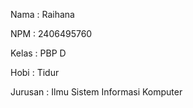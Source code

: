 Nama : Raihana

NPM : 2406495760

Kelas : PBP D

Hobi : Tidur

Jurusan : Ilmu Sistem Informasi Komputer
